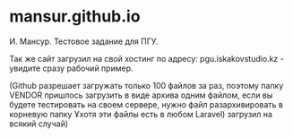 # mansur.github.io
И. Мансур. Тестовое задание для ПГУ.

Так же сайт загрузил на свой хостинг по адресу: pgu.iskakovstudio.kz - увидите сразу рабочий пример. 

(Github разрешает загружать только 100 файлов за раз, поэтому папку VENDOR пришлось загрузить в виде архива одним файлом, если вы будете тестировать на своем сервере, нужно файл разархивировать в корневую папку Ұхотя эти файлы есть в любом Laravel) загрузил на всякий случай)

